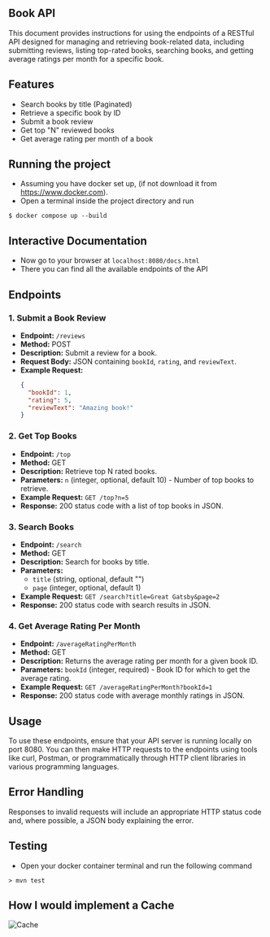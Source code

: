 ## Book API
This document provides instructions for using the endpoints of a RESTful API designed for managing and retrieving book-related data, including submitting reviews, listing top-rated books, searching books, and getting average ratings per month for a specific book.

## Features

- Search books by title (Paginated)
- Retrieve a specific book by ID
- Submit a book review
- Get top "N" reviewed books
- Get average rating per month of a book

## Running the project

- Assuming you have docker set up, (if not download it from https://www.docker.com).
- Open a terminal inside the project directory and run
```
$ docker compose up --build
```

## Interactive Documentation
- Now go tο your browser at ```localhost:8080/docs.html```
- There you can find all the available endpoints of the API

## Endpoints
### 1. Submit a Book Review
- **Endpoint:** `/reviews`
- **Method:** POST
- **Description:** Submit a review for a book.
- **Request Body:** JSON containing `bookId`, `rating`, and `reviewText`.
- **Example Request:**
  ```json
  {
    "bookId": 1,
    "rating": 5,
    "reviewText": "Amazing book!"
  }

### 2. Get Top Books
- **Endpoint:** `/top`
- **Method:** GET
- **Description:** Retrieve top N rated books.
- **Parameters:** `n` (integer, optional, default 10) - Number of top books to retrieve.
- **Example Request:** `GET /top?n=5`
- **Response:** 200 status code with a list of top books in JSON.

### 3. Search Books
- **Endpoint:** `/search`
- **Method:** GET
- **Description:** Search for books by title.
- **Parameters:** 
  - `title` (string, optional, default "")
  - `page` (integer, optional, default 1)
- **Example Request:** `GET /search?title=Great Gatsby&page=2`
- **Response:** 200 status code with search results in JSON.

### 4. Get Average Rating Per Month
- **Endpoint:** `/averageRatingPerMonth`
- **Method:** GET
- **Description:** Returns the average rating per month for a given book ID.
- **Parameters:** `bookId` (integer, required) - Book ID for which to get the average rating.
- **Example Request:** `GET /averageRatingPerMonth?bookId=1`
- **Response:** 200 status code with average monthly ratings in JSON.

## Usage 
To use these endpoints, ensure that your API server is running locally on port 8080. You can then make HTTP requests to the endpoints using tools like curl, Postman, or programmatically through HTTP client libraries in various programming languages.

## Error Handling
Responses to invalid requests will include an appropriate HTTP status code and, where possible, a JSON body explaining the error.

## Testing
- Open your docker container terminal and run the following command 
```
> mvn test
```

## How I would implement a Cache
![Cache](Cache.png)
